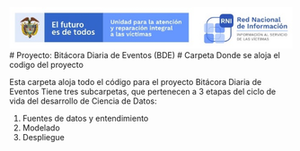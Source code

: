<img src="/App/UnidadSrni.jpg" alt="Subdirección Red Nacional de Informacion"/>
# Proyecto: Bitácora Diaria de Eventos (BDE)
# Carpeta Donde se aloja el codigo del proyecto

Esta carpeta aloja todo el código para el proyecto Bitácora Diaria de Eventos
Tiene tres subcarpetas, 
que pertenecen a 3 etapas del ciclo de vida del desarrollo de Ciencia de Datos:

1. Fuentes de datos y entendimiento
2. Modelado
3. Despliegue
